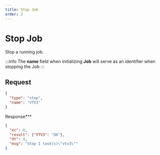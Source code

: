 ```yaml
---
title: Stop Job
order: 2
---
```


# Stop Job

Stop a running job.

:::info
The **name** field when initializing **Job** will serve as an identifier when stopping the Job
:::

## Request

```json
{
  "type": "stop",
  "name": "VTV3"
}
```

Response\*\*\*

```json
{
  "ec": 0,
  "result": {"VTV3": "OK"},
  "dt": 4,
  "msg": "Stop 1 task(s)\"vtv3\""
}
```

